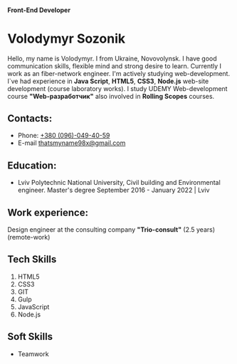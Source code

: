 #### Front-End Developer

# Volodymyr Sozonik
Hello, my name is Volodymyr. I from Ukraine, Novovolynsk.
I have good communication skills, flexible mind and strong desire to learn. 
Currently I work as an fiber-network engineer. I'm actively studying web-development. 
I`ve had experience in **Java Script**, **HTML5**, **CSS3**, **Node.js** web-site development (course laboratory works). 
I study UDEMY Web-development course **"Web-разработчик"** also involved in **Rolling Scopes** courses.
## Contacts: 
* Phone: [+380 (096)-049-40-59](380960494059)
* E-mail [thatsmyname98x@gmail.com](thatsmyname98x@gmail.com)
## Education:
- Lviv Polytechnic National University, Civil building and Environmental engineer. Master's degree
September 2016 - January 2022 | Lviv 
## Work experience:
Design engineer at the consulting company **"Trio-consult"** (2.5 years) (remote-work)
## Tech Skills
1. HTML5
2. CSS3
3. GIT
4. Gulp
5. JavaScript
6. Node.js
## Soft Skills
* Teamwork